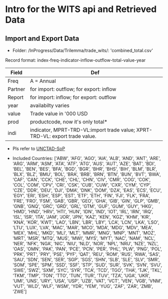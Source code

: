 # Intro for the WITS api and Retrieved Data
## Import and Export Data
* Folder: /InProgress/Data/Trilemma/trade_wits/: 'combined_total.csv'

Record format: index-freq-indicator-inflow-outflow-total-value-year


Field   | Def
---     | --
Freq    | A = Annual
Partner | for import: outflow; for export: inflow
Report  | for import: inflow; for export: outflow 
year    | availabilty varies 
value   | Trade value in '000 USD
prod    | productcode, now it's only total*
indi    | indicator, MPRT-TRD-VL:import trade value;  XPRT-TRD-VL: export trade value.


* Pls refer to [UNCTAD-SoP](https://wits.worldbank.org/product-metadata.aspx?lang=en)

* Included Countries: ['ABW', 'AFG', 'AGO', 'AIA', 'ALB', 'AND', 'ANT', 'ARE', 'ARG', 'ARM', 'ASM', 'ATA', 'ATF', 'ATG', 'AUS', 'AUT', 'AZE', 'BAT', 'BDI', 'BEL', 'BEN', 'BES', 'BFA', 'BGD', 'BGR', 'BHR', 'BHS', 'BIH', 'BLM', 'BLR', 'BLX', 'BLZ', 'BMU', 'BOL', 'BRA', 'BRB', 'BRN', 'BTN', 'BUN', 'BVT', 'BWA', 'CAF', 'CAN', 'CCK', 'CHE', 'CHL', 'CHN', 'CIV', 'CMR', 'COG', 'COK', 'COL', 'COM', 'CPV', 'CRI', 'CSK', 'CUB', 'CUW', 'CXR', 'CYM', 'CYP', 'CZE', 'DDR', 'DEU', 'DJI', 'DMA', 'DNK', 'DOM', 'DZA', 'EAS', 'ECS', 'ECU', 'EGY', 'ERI', 'ESH', 'ESP', 'EST', 'ETF', 'ETH', 'FIN', 'FJI', 'FLK', 'FRA', 'FRE', 'FRO', 'FSM', 'GAB', 'GBR', 'GEO', 'GHA', 'GIB', 'GIN', 'GLP', 'GMB', 'GNB', 'GNQ', 'GRC', 'GRD', 'GRL', 'GTM', 'GUF', 'GUM', 'GUY', 'HKG', 'HMD', 'HND', 'HRV', 'HTI', 'HUN', 'IDN', 'IND', 'IOT', 'IRL', 'IRN', 'IRQ', 'ISL', 'ISR', 'ITA', 'JAM', 'JOR', 'JPN', 'KAZ', 'KEN', 'KGZ', 'KHM', 'KIR', 'KNA', 'KOR', 'KWT', 'LAO', 'LBN', 'LBR', 'LBY', 'LCA', 'LCN', 'LKA', 'LSO', 'LTU', 'LUX', 'LVA', 'MAC', 'MAR', 'MCO', 'MDA', 'MDG', 'MDV', 'MEA', 'MEX', 'MHL', 'MKD', 'MLI', 'MLT', 'MMR', 'MNG', 'MNP', 'MNT', 'MOZ', 'MRT', 'MSR', 'MTQ', 'MUS', 'MWI', 'MYS', 'MYT', 'NAC', 'NAM', 'NCL', 'NER', 'NFK', 'NGA', 'NIC', 'NIU', 'NLD', 'NOR', 'NPL', 'NRU', 'NZE', 'NZL', 'OAS', 'OMN', 'PAK', 'PAN', 'PCE', 'PCN', 'PER', 'PHL', 'PLW', 'PNG', 'POL', 'PRK', 'PRT', 'PRY', 'PSE', 'PYF', 'QAT', 'REU', 'ROM', 'RUS', 'RWA', 'SAS', 'SAU', 'SDN', 'SEN', 'SER', 'SGP', 'SGS', 'SHN', 'SLB', 'SLE', 'SLV', 'SMR', 'SOM', 'SPE', 'SPM', 'SSD', 'SSF', 'STP', 'SUD', 'SUR', 'SVK', 'SVN', 'SVU', 'SWE', 'SWZ', 'SXM', 'SYC', 'SYR', 'TCA', 'TCD', 'TGO', 'THA', 'TJK', 'TKL', 'TKM', 'TMP', 'TON', 'TTO', 'TUN', 'TUR', 'TUV', 'TZA', 'UGA', 'UKR', 'UMI', 'UNS', 'URY', 'USA', 'USP', 'UZB', 'VAT', 'VCT', 'VEN', 'VGB', 'VNM', 'VUT', 'WLD', 'WLF', 'WSM', 'YDR', 'YEM', 'YUG', 'ZAF', 'ZAR', 'ZMB', 'ZWE']

